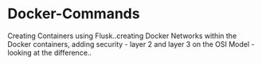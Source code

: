 # Docker-Commands
Creating Containers using Flusk..creating Docker Networks within the Docker containers, adding security - layer 2 and layer 3 on the OSI Model - looking at the difference.. 
